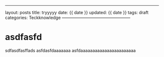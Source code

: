 ---
layout: posts
title: tryyyyy
date: {{ date }}
updated: {{ date }} 
tags: draft 
categories: Teckknowledge
————————————————



# asdfasfd
sdfasdfasffads
asfdasfdaaaaaaa
asfdaaaaaaaaaaaaaaaaaaaaaaa

